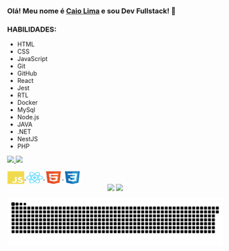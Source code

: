  ### Olá! Meu nome é [Caio Lima](https://www.linkedin.com/in/caio-limah/) e sou Dev Fullstack! 🔭
 ### HABILIDADES:
 - HTML
 - CSS
 - JavaScript
 - Git
 - GitHub
 - React
 - Jest
 - RTL
 - Docker
 - MySql
 - Node.js
 - JAVA
 - .NET
 - NestJS
 - PHP
<div>
  <a href="https://github.com/caiojlima">
  <img height="180em" src="https://github-readme-stats.vercel.app/api?username=caiojlima&text_color=00FF00&show_icons=true&theme=dark&include_all_commits=true&count_private=true&title_color=00FF00"/>
  <img height="180em" src="https://github-readme-stats.vercel.app/api/top-langs/?username=caiojlima&text_color=00FF00&title_color=00FF00&layout=compact&langs_count=7&theme=dark"/>
</div>
<div style="display: inline_block" ><br>
  <img align="center" alt="Caio-Js" height="30" width="40" src="https://raw.githubusercontent.com/devicons/devicon/master/icons/javascript/javascript-plain.svg">
  <img align="center" alt="Caio-React" height="30" width="40" src="https://raw.githubusercontent.com/devicons/devicon/master/icons/react/react-original.svg">
  <img align="center" alt="Caio-HTML" height="30" width="40" src="https://raw.githubusercontent.com/devicons/devicon/master/icons/html5/html5-original.svg">
  <img align="center" alt="Caio-CSS" height="30" width="40" src="https://raw.githubusercontent.com/devicons/devicon/master/icons/css3/css3-original.svg">
</div>
<div align="center"> 
  <a href = "mailto:caiojlimah@gmail.com"><img src="https://img.shields.io/badge/-Gmail-%23333?style=for-the-badge&logo=gmail&logoColor=white" target="_blank"></a>
  <a href="https://www.linkedin.com/in/caio-limah/" target="_blank"><img src="https://img.shields.io/badge/-LinkedIn-%230077B5?style=for-the-badge&logo=linkedin&logoColor=white" target="_blank"></a>
 
  ![Snake animation](https://github.com/caiojlima/caiojlima/blob/output/github-contribution-grid-snake.svg)
 
</div>
